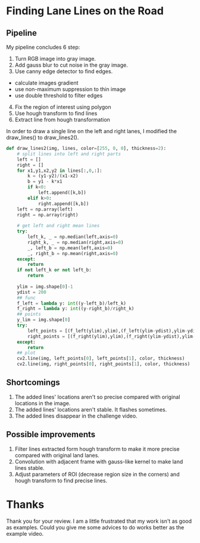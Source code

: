 # **Finding Lane Lines on the Road** 

## Pipeline

My pipeline concludes 6 step:

1. Turn RGB image into gray image.
2. Add gauss blur to cut noise in the gray image.
3. Use canny edge detector to find edges.
 - calculate images gradient
 - use non-maximum suppression to thin image
 - use double threshold to filter edges
4. Fix the region of interest using polygon
5. Use hough transform to find lines
6. Extract line from hough transformation


In order to draw a single line on the left and right lanes, I modified the draw_lines() to draw_lines2(). 

```python
def draw_lines2(img, lines, color=[255, 0, 0], thickness=2):
    # split lines into left and right parts
    left = []
    right = []
    for x1,y1,x2,y2 in lines[:,0,:]:
        k = (y1-y2)/(x1-x2)
        b = y1 - k*x1
        if k<0:
            left.append([k,b])
        elif k>0:
            right.append([k,b])
    left = np.array(left)
    right = np.array(right)
    
    # get left and right mean lines
    try:
        left_k, _ = np.median(left,axis=0)
        right_k, _ = np.median(right,axis=0)
        _, left_b = np.mean(left,axis=0)
        _, right_b = np.mean(right,axis=0)
    except:
        return
    if not left_k or not left_b:
        return
        
    ylim = img.shape[0]-1
    ydist = 200
    ## func 
    f_left = lambda y: int((y-left_b)/left_k)
    f_right = lambda y: int((y-right_b)/right_k)
    ## points
    y_lim = img.shape[0]
    try:
        left_points = [(f_left(ylim),ylim),(f_left(ylim-ydist),ylim-ydist)]
        right_points = [(f_right(ylim),ylim),(f_right(ylim-ydist),ylim-ydist)]
    except:
        return 
    ## plot
    cv2.line(img, left_points[0], left_points[1], color, thickness)
    cv2.line(img, right_points[0], right_points[1], color, thickness)  
```

## Shortcomings

1. The added lines' locations aren't so precise compared with original locations in the image.
2. The added lines' locations aren't stable. It flashes sometimes.
3. The added lines disappear in the challenge video. 

## Possible improvements

1. Filter lines extracted form hough transform to make it more precise compared with original land lanes.
2. Convolution with adjacent frame with gauss-like kernel to make land lines stable.
3. Adjust parameters of ROI (decrease region size in the corners) and hough transform to  find precise lines.

# Thanks

Thank you for your review. I am a little frustrated that my work isn't as good as examples. Could you give me some advices to do works better as the example video.

